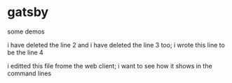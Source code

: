 # gatsby
some demos

i have deleted the line 2
and i have deleted the line 3 too;
i wrote this line to be the line 4


i editted this file frome the web client;
i want to see how it shows in the command lines
